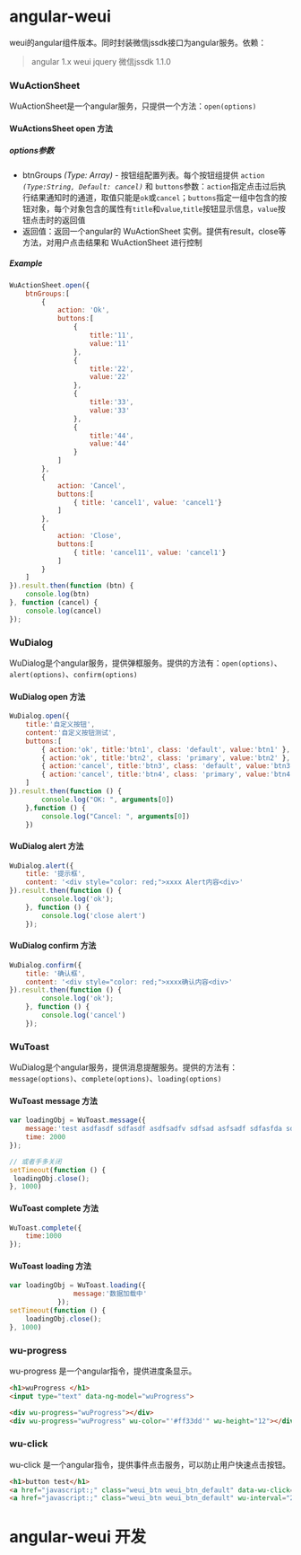# angular-weui

weui的angular组件版本。同时封装微信jssdk接口为angular服务。依赖：
> angular 1.x
> weui
> jquery
> 微信jssdk 1.1.0

### WuActionSheet

WuActionSheet是一个angular服务，只提供一个方法：`open(options)`

#### WuActionsSheet open 方法

##### options参数

* btnGroups *(Type: Array)* - 按钮组配置列表。每个按钮组提供 `action` *`(Type:String, Default: cancel)`* 和 `buttons`参数：`action`指定点击过后执行结果通知时的通道，取值只能是`ok`或`cancel`；`buttons`指定一组中包含的按钮对象，每个对象包含的属性有`title`和`value`,`title`按钮显示信息，`value`按钮点击时的返回值
* 返回值：返回一个angular的 WuActionSheet 实例。提供有result，close等方法，对用户点击结果和 WuActionSheet 进行控制

##### Example

```javascript
WuActionSheet.open({
    btnGroups:[
        {
            action: 'Ok',
            buttons:[
                {
                    title:'11',
                    value:'11'
                },
                {
                    title:'22',
                    value:'22'
                },
                {
                    title:'33',
                    value:'33'
                },
                {
                    title:'44',
                    value:'44'
                }
            ]
        },
        {
            action: 'Cancel',
            buttons:[
                { title: 'cancel1', value: 'cancel1'}
            ]
        },
        {
            action: 'Close',
            buttons:[
                { title: 'cancel11', value: 'cancel1'}
            ]
        }
    ]
}).result.then(function (btn) {
    console.log(btn)
}, function (cancel) {
    console.log(cancel)
});
```
### WuDialog

WuDialog是个angular服务，提供弹框服务。提供的方法有：`open(options)`、`alert(options)`、`confirm(options)`

#### WuDialog open 方法

```javascript
WuDialog.open({
    title:'自定义按钮',
    content:'自定义按钮测试',
    buttons:[
        { action:'ok', title:'btn1', class: 'default', value:'btn1' },
        { action:'ok', title:'btn2', class: 'primary', value:'btn2' },
        { action:'cancel', title:'btn3', class: 'default', value:'btn3' },
        { action:'cancel', title:'btn4', class: 'primary', value:'btn4' }
    ]
}).result.then(function () {
        console.log("OK: ", arguments[0])
    },function () {
        console.log("Cancel: ", arguments[0])
    })
```

#### WuDialog alert 方法

```javascript
WuDialog.alert({
    title: '提示框',
    content: '<div style="color: red;">xxxx Alert内容<div>'
}).result.then(function () {
        console.log('ok');
    }, function () {
        console.log('close alert')
    });
```

#### WuDialog confirm 方法

```javascript
WuDialog.confirm({
    title: '确认框',
    content: '<div style="color: red;">xxxx确认内容<div>'
}).result.then(function () {
        console.log('ok');
    }, function () {
        console.log('cancel')
    });
```

### WuToast

WuDialog是个angular服务，提供消息提醒服务。提供的方法有：`message(options)`、`complete(options)`、`loading(options)`

#### WuToast message 方法

```javascript
var loadingObj = WuToast.message({
    message:'test asdfasdf sdfasdf asdfsadfv sdfsad asfsadf sdfasfda sdfasfasdf message show'
    time: 2000
});

// 或者手多关闭
setTimeout(function () {
 loadingObj.close();
}, 1000)
```

#### WuToast complete 方法

```javascript
WuToast.complete({
    time:1000
});
```

#### WuToast loading 方法

```javascript
var loadingObj = WuToast.loading({
                message:'数据加载中'
            });
setTimeout(function () {
    loadingObj.close();
}, 1000)
```

### wu-progress

wu-progress 是一个angular指令，提供进度条显示。

```html
<h1>wuProgress </h1>
<input type="text" data-ng-model="wuProgress">

<div wu-progress="wuProgress"></div>
<div wu-progress="wuProgress" wu-color="'#ff33dd'" wu-height="12"></div>
```

### wu-click

wu-click 是一个angular指令，提供事件点击服务，可以防止用户快速点击按钮。

```html
<h1>button test</h1>
<a href="javascript:;" class="weui_btn weui_btn_default" data-wu-click="testCtrl.wuButtonTest()">按钮</a>
<a href="javascript:;" class="weui_btn weui_btn_default" wu-interval="2000" wu-click="testCtrl.wuButtonTest1(testCtrl.testVar)">按钮</a>
```

# angular-weui 开发
